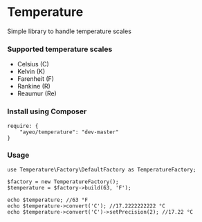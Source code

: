 Temperature
===========

Simple library to handle temperature scales

### Supported temperature scales
* Celsius (C)
* Kelvin (K)
* Farenheit (F)
* Rankine (R)
* Reaumur (Re)

### Install using Composer
```
require: {
	"ayeo/temperature": "dev-master"
}
```

### Usage
```
use Temperature\Factory\DefaultFactory as TemperatureFactory;

$factory = new TemperatureFactory();
$temperature = $factory->build(63, 'F');

echo $temperature; //63 °F
echo $temperature->convert('C'); //17.2222222222 °C
echo $temperature->convert('C')->setPrecision(2); //17.22 °C
```

